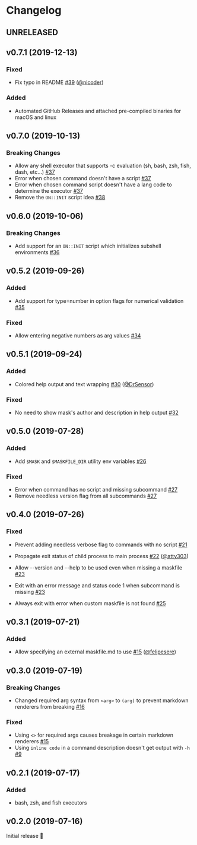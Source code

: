 # Changelog

## UNRELEASED

## v0.7.1 (2019-12-13)

### Fixed

- Fix typo in README [#39](https://github.com/jakedeichert/mask/pull/39) ([@nicoder](https://github.com/nicoder))

### Added

- Automated GitHub Releases and attached pre-compiled binaries for macOS and linux

## v0.7.0 (2019-10-13)

### Breaking Changes

- Allow any shell executor that supports -c evaluation (sh, bash, zsh, fish, dash, etc...) [#37](https://github.com/jakedeichert/mask/pull/37)
- Error when chosen command doesn't have a script [#37](https://github.com/jakedeichert/mask/pull/37)
- Error when chosen command script doesn't have a lang code to determine the executor [#37](https://github.com/jakedeichert/mask/pull/37)
- Remove the `ON::INIT` script idea [#38](https://github.com/jakedeichert/mask/pull/38)

## v0.6.0 (2019-10-06)

### Breaking Changes

- Add support for an `ON::INIT` script which initializes subshell environments [#36](https://github.com/jakedeichert/mask/pull/36)

## v0.5.2 (2019-09-26)

### Added

- Add support for type=number in option flags for numerical validation [#35](https://github.com/jakedeichert/mask/pull/35)

### Fixed

- Allow entering negative numbers as arg values [#34](https://github.com/jakedeichert/mask/pull/34)

## v0.5.1 (2019-09-24)

### Added

- Colored help output and text wrapping [#30](https://github.com/jakedeichert/mask/pull/30) ([@DrSensor](https://github.com/DrSensor))

### Fixed

- No need to show mask's author and description in help output [#32](https://github.com/jakedeichert/mask/pull/32)

## v0.5.0 (2019-07-28)

### Added

- Add `$MASK` and `$MASKFILE_DIR` utility env variables [#26](https://github.com/jakedeichert/mask/pull/26)

### Fixed

- Error when command has no script and missing subcommand [#27](https://github.com/jakedeichert/mask/pull/27)
- Remove needless version flag from all subcommands [#27](https://github.com/jakedeichert/mask/pull/27)

## v0.4.0 (2019-07-26)

### Fixed

- Prevent adding needless verbose flag to commands with no script [#21](https://github.com/jakedeichert/mask/pull/21)

- Propagate exit status of child process to main process [#22](https://github.com/jakedeichert/mask/pull/22) ([@atty303](https://github.com/atty303))

- Allow --version and --help to be used even when missing a maskfile [#23](https://github.com/jakedeichert/mask/pull/23)

- Exit with an error message and status code 1 when subcommand is missing [#23](https://github.com/jakedeichert/mask/pull/23)

- Always exit with error when custom maskfile is not found [#25](https://github.com/jakedeichert/mask/pull/25)

## v0.3.1 (2019-07-21)

### Added

- Allow specifying an external maskfile.md to use [#15](https://github.com/jakedeichert/mask/pull/19) ([@felipesere](https://github.com/felipesere))

## v0.3.0 (2019-07-19)

### Breaking Changes

- Changed required arg syntax from `<arg>` to `(arg)` to prevent markdown renderers from breaking [#16](https://github.com/jakedeichert/mask/pull/16)

### Fixed

- Using `<>` for required args causes breakage in certain markdown renderers [#15](https://github.com/jakedeichert/mask/issues/15)
- Using `inline code` in a command description doesn't get output with `-h` [#9](https://github.com/jakedeichert/mask/issues/9)

## v0.2.1 (2019-07-17)

### Added

- bash, zsh, and fish executors

## v0.2.0 (2019-07-16)

Initial release 🎉
